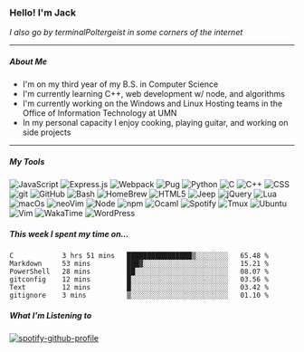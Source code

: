 ### Hello! I'm Jack 
*I also go by terminalPoltergeist in some corners of the internet*

---

##### About Me
- I'm on my third year of my B.S. in Computer Science
- I'm currently learning C++, web development w/ node, and algorithms
- I'm currently working on the Windows and Linux Hosting teams in the Office of Information Technology at UMN
- In my personal capacity I enjoy cooking, playing guitar, and working on side projects

---

##### My Tools
<p>
    <img alt="JavaScript" src="https://img.shields.io/badge/-JavaScript-F7DF1E?logo=javascript&style=flat-square&logoColor=white" />
    <img alt="Express.js" src="https://img.shields.io/badge/express.js-%23404d59.svg?style=flat-square&logo=express&logoColor=%2361DAFB"/>
    <img alt="Webpack" src="https://img.shields.io/badge/webpack-%238DD6F9.svg?style=flat-square&logo=webpack&logoColor=black"/>
    <img alt="Pug" src="https://img.shields.io/badge/Pug-FFF?style=flat-square&logo=pug&logoColor=A86454"/>
    <ing alt="MySQL" src="https://img.shields.io/badge/mysql-%2300f.svg?style=flat-square&logo=mysql&logoColor=white"/>
    <img alt="Python" src="https://img.shields.io/badge/-Python-3776AB?logo=python&style=flat-square&logoColor=white"/>
    <img alt="C" src="https://img.shields.io/badge/-C lang-A8B9CC?logo=c&style=flat-square&logoColor=white"/>
    <img alt="C++" src="https://img.shields.io/badge/-C++-00599C?logo=cplusplus&style=flat-square&logoColor=white"/>
    <img alt="CSS" src="https://img.shields.io/badge/-CSS-1572B6?logo=css3&style=flat-square&logoColor=white"/>
    <img alt="git" src="https://img.shields.io/badge/-git-F05032?logo=git&style=flat-square&logoColor=white"/>
    <img alt="GitHub" src="https://img.shields.io/badge/-GitHub-181717?logo=github&style=flat-square&logoColor=white"/>
    <img alt="Bash" src="https://img.shields.io/badge/-Bash-4EAA25?logo=gnubash&style=flat-square&logoColor=white"/>
    <img alt="HomeBrew" src="https://img.shields.io/badge/-HomeBrew-FBB040?logo=homebrew&style=flat-square&logoColor=white"/>
    <img alt="HTML5" src="https://img.shields.io/badge/-HTML5-E34F26?logo=html5&style=flat-square&logoColor=white"/>
    <img alt="Jeep" src="https://img.shields.io/badge/-Jeep-000000?logo=jeep&style=flat-square&logoColor=white"/>
    <img alt="jQuery" src="https://img.shields.io/badge/-jQuery-0769AD?logo=jquery&style=flat-square&logoColor=white"/>
    <img alt="Lua" src="https://img.shields.io/badge/-Lua-2C2D72?logo=lua&style=flat-square&logoColor=white"/>
    <img alt="macOs" src="https://img.shields.io/badge/-macOS-000000?logo=macos&style=flat-square&logoColor=white"/>
    <img alt="neoVim" src="https://img.shields.io/badge/-neoVim-57A143?logo=neovim&style=flat-square&logoColor=white"/>
    <img alt="Node" src="https://img.shields.io/badge/-Node-339933?logo=node.js&style=flat-square&logoColor=white"/>
    <img alt="npm" src="https://img.shields.io/badge/-npm-CB3837?logo=npm&style=flat-square&logoColor=white"/>
    <img alt="Ocaml" src="https://img.shields.io/badge/-Ocaml-EC6813?logo=ocaml&style=flat-square&logoColor=white"/>
    <img alt="Spotify" src="https://img.shields.io/badge/-Spotify-1DB954?logo=spotify&style=flat-square&logoColor=white"/>
    <img alt="Tmux" src="https://img.shields.io/badge/-Tmux-1BB91F?logo=tmux&style=flat-square&logoColor=white"/>
    <img alt="Ubuntu" src="https://img.shields.io/badge/-Ubuntu-E95420?logo=ubuntu&style=flat-square&logoColor=white"/>
    <img alt="Vim" src="https://img.shields.io/badge/-Vim-019733?logo=vim&style=flat-square&logoColor=white"/>
    <img alt="WakaTime" src="https://img.shields.io/badge/-WakaTime-000000?logo=wakatime&style=flat-square&logoColor=white"/>
    <img alt="WordPress" src="https://img.shields.io/badge/-WordPress-21759B?logo=wordpress&style=flat-square&logoColor=white"/>
</p>

##### This week I spent my time on...
<!--START_SECTION:waka-->

```text
C            3 hrs 51 mins   ████████████████▒░░░░░░░░   65.48 %
Markdown     53 mins         ███▓░░░░░░░░░░░░░░░░░░░░░   15.21 %
PowerShell   28 mins         ██░░░░░░░░░░░░░░░░░░░░░░░   08.07 %
gitconfig    12 mins         █░░░░░░░░░░░░░░░░░░░░░░░░   03.56 %
Text         12 mins         █░░░░░░░░░░░░░░░░░░░░░░░░   03.42 %
gitignore    3 mins          ▒░░░░░░░░░░░░░░░░░░░░░░░░   01.10 %
```

<!--END_SECTION:waka-->

##### What I'm Listening to
[![spotify-github-profile](https://spotify-github-profile.vercel.app/api/view?uid=jack.nemitz&cover_image=true&theme=natemoo-re&show_offline=true&bar_color=53b14f&bar_color_cover=false&background_color=121212FF)](https://spotify-github-profile.vercel.app/api/view?uid=jack.nemitz&redirect=true)

